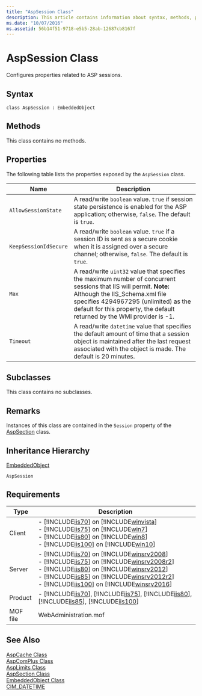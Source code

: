 ```yaml
---
title: "AspSession Class"
description: This article contains information about syntax, methods, properties, subclasses, inheritance hierarchy, and requirements for the AspSession class.
ms.date: "10/07/2016"
ms.assetid: 56b14f51-9718-e5b5-28ab-12687cb8167f
---
```

# AspSession Class
Configures properties related to ASP sessions.  
  
## Syntax  
  
```vbs  
class AspSession : EmbeddedObject  
```  
  
## Methods  
 This class contains no methods.  
  
## Properties  
 The following table lists the properties exposed by the `AspSession` class.  
  
|Name|Description|  
|----------|-----------------|  
|`AllowSessionState`|A read/write `boolean` value. `true` if session state persistence is enabled for the ASP application; otherwise, `false`. The default is `true`.|  
|`KeepSessionIdSecure`|A read/write `boolean` value. `true` if a session ID is sent as a secure cookie when it is assigned over a secure channel; otherwise, `false`. The default is `true`.|  
|`Max`|A read/write `uint32` value that specifies the maximum number of concurrent sessions that IIS will permit. **Note:**  Although the IIS_Schema.xml file specifies 4294967295 (unlimited) as the default for this property, the default returned by the WMI provider is -1.|  
|`Timeout`|A read/write `datetime` value that specifies the default amount of time that a session object is maintained after the last request associated with the object is made. The default is 20 minutes.|  
  
## Subclasses  
 This class contains no subclasses.  
  
## Remarks  
 Instances of this class are contained in the `Session` property of the [AspSection](../wmi-provider/aspsection-class.md) class.  
  
## Inheritance Hierarchy  
 [EmbeddedObject](../wmi-provider/embeddedobject-class.md)  
  
 `AspSession`  
  
## Requirements  
  
|Type|Description|  
|----------|-----------------|  
|Client|-   [!INCLUDE[iis70](../wmi-provider/includes/iis70-md.md)] on [!INCLUDE[winvista](../wmi-provider/includes/winvista-md.md)]<br />-   [!INCLUDE[iis75](../wmi-provider/includes/iis75-md.md)] on [!INCLUDE[win7](../wmi-provider/includes/win7-md.md)]<br />-   [!INCLUDE[iis80](../wmi-provider/includes/iis80-md.md)] on [!INCLUDE[win8](../wmi-provider/includes/win8-md.md)]<br />-   [!INCLUDE[iis100](../wmi-provider/includes/iis100-md.md)] on [!INCLUDE[win10](../wmi-provider/includes/win10-md.md)]|  
|Server|-   [!INCLUDE[iis70](../wmi-provider/includes/iis70-md.md)] on [!INCLUDE[winsrv2008](../wmi-provider/includes/winsrv2008-md.md)]<br />-   [!INCLUDE[iis75](../wmi-provider/includes/iis75-md.md)] on [!INCLUDE[winsrv2008r2](../wmi-provider/includes/winsrv2008r2-md.md)]<br />-   [!INCLUDE[iis80](../wmi-provider/includes/iis80-md.md)] on [!INCLUDE[winsrv2012](../wmi-provider/includes/winsrv2012-md.md)]<br />-   [!INCLUDE[iis85](../wmi-provider/includes/iis85-md.md)] on [!INCLUDE[winsrv2012r2](../wmi-provider/includes/winsrv2012r2-md.md)]<br />-   [!INCLUDE[iis100](../wmi-provider/includes/iis100-md.md)] on [!INCLUDE[winsrv2016](../wmi-provider/includes/winsrv2016-md.md)]|  
|Product|-   [!INCLUDE[iis70](../wmi-provider/includes/iis70-md.md)], [!INCLUDE[iis75](../wmi-provider/includes/iis75-md.md)], [!INCLUDE[iis80](../wmi-provider/includes/iis80-md.md)], [!INCLUDE[iis85](../wmi-provider/includes/iis85-md.md)], [!INCLUDE[iis100](../wmi-provider/includes/iis100-md.md)]|  
|MOF file|WebAdministration.mof|  
  
## See Also  
 [AspCache Class](../wmi-provider/aspcache-class.md)   
 [AspComPlus Class](../wmi-provider/aspcomplus-class.md)   
 [AspLimits Class](../wmi-provider/asplimits-class.md)   
 [AspSection Class](../wmi-provider/aspsection-class.md)   
 [EmbeddedObject Class](../wmi-provider/embeddedobject-class.md)   
 [CIM_DATETIME](https://go.microsoft.com/fwlink/?LinkId=57551)
